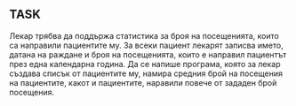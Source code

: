## TASK
Лекар трябва да поддържа статистика за броя на посещенията, които са направили пациентите му. За всеки пациент лекарят записва името, датана на раждане и броя на посещенията, които е направил пациентът през една календарна година. Да се напише програма, която за лекар създава списък от пациентите му, намира средния брой на посещения на пациентите, какот и пациентите, наравили повече от зададен брой посещения.

